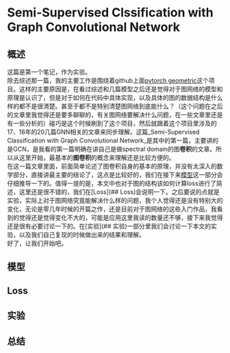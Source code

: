 # Semi-Supervised Clssification with Graph Convolutional Network

## 概述
  
这篇是第一个笔记，作为实验。  
    除去综述那一篇，我的主要工作是围绕着github上面[pytorch geometric](https://github.com/rusty1s/pytorch_geometric)这个项目。这样的主要原因是，在看过综述和几篇模型之后还是觉得对于图网络的模型和原理是认识了，但是对于如何在代码中具体实现，以及具体的图的数据结构是什么样的都不是很清楚。甚至于都不是特别清楚图网络到底能什么？（这个问题在之后的文章里我觉得还是要多聊聊的，有关图网络要解决什么问题，在一些文章里还是有一些分析的）碰巧是这个时候刷到了这个项目，然后就跟着这个项目里涉及的17、18年的20几篇GNN相关的文章来同步理解。这篇_Semi-Supervised Classification with Graph Convolutional Network_是其中的第一篇，主要讲的是GCN，是我看的第一篇明确在讲自己是做spectral domain的图**卷积**的文章。所以从这里开始，最基本的**图卷积**的概念来理解还是比较方便的。    
    在这一篇文章里面，前面简单论述了图卷积自身的基本的原理，并没有太深入的数学部分，直接讲最主要的结论了，这点是比较好的，我们在接下来[模型](##模型)这一部分会仔细推导一下的。值得一提的是，本文中也对于图的结构该如何计算loss进行了简述，这里还是很不错的，我们在[Loss](## Loss)会说明一下。之后要说的点就是实验，实际上对于图网络究竟能解决什么样的问题，我个人觉得还是没有特别大的变化，无论是零几年时候的开篇之作，还是目前对于图网络的这些入门作品，我看到的觉得还是觉得变化不大的，可能是应用这里我读的数量还不够，接下来我觉得还是很有必要讨论一下的。在[实验](## 实验)一部分里我们会讨论一下本文的实验，以及我们自己复现的时候做出来的结果和理解。  
    好了，让我们开始吧。  

## 模型

## Loss

## 实验

## 总结

